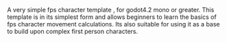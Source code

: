 A very simple fps character template , for godot4.2 mono or greater. 
This template is in its simplest form and allows beginners to learn the basics of fps character movement calculations. 
Its also suitable for using it as a base to build upon complex first person characters.
